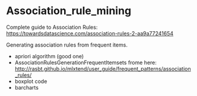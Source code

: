 # Association_rule_mining
Complete guide to Association Rules: https://towardsdatascience.com/association-rules-2-aa9a77241654

Generating association rules from frequent items. 
+ apriori algorithm (good one)
+ AssociationRulesGenerationFrequentItemsets frome here: http://rasbt.github.io/mlxtend/user_guide/frequent_patterns/association_rules/
+ boxplot code
+ barcharts